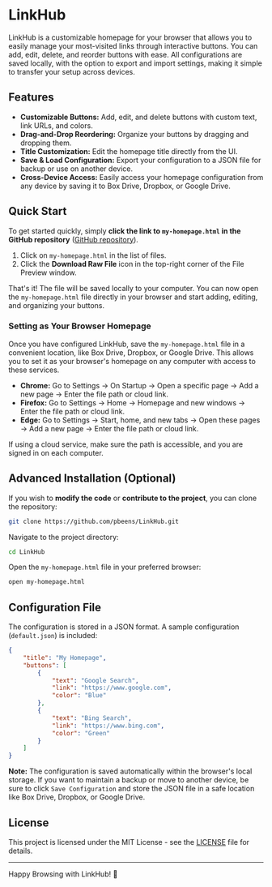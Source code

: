 # LinkHub

LinkHub is a customizable homepage for your browser that allows you to easily manage your most-visited links through interactive buttons. You can add, edit, delete, and reorder buttons with ease. All configurations are saved locally, with the option to export and import settings, making it simple to transfer your setup across devices.

## Features

* **Customizable Buttons:** Add, edit, and delete buttons with custom text, link URLs, and colors.
* **Drag-and-Drop Reordering:** Organize your buttons by dragging and dropping them.
* **Title Customization:** Edit the homepage title directly from the UI.
* **Save & Load Configuration:** Export your configuration to a JSON file for backup or use on another device.
* **Cross-Device Access:** Easily access your homepage configuration from any device by saving it to Box Drive, Dropbox, or Google Drive.

## Quick Start

To get started quickly, simply **click the link to `my-homepage.html` in the GitHub repository** ([GitHub repository](https://github.com/pbeens/LinkHub)).

1. Click on `my-homepage.html` in the list of files.
2. Click the **Download Raw File** icon in the top-right corner of the File Preview window.

That's it! The file will be saved locally to your computer. You can now open the `my-homepage.html` file directly in your browser and start adding, editing, and organizing your buttons.

### Setting as Your Browser Homepage

Once you have configured LinkHub, save the `my-homepage.html` file in a convenient location, like Box Drive, Dropbox, or Google Drive. This allows you to set it as your browser's homepage on any computer with access to these services.

* **Chrome:** Go to Settings → On Startup → Open a specific page → Add a new page → Enter the file path or cloud link.
* **Firefox:** Go to Settings → Home → Homepage and new windows → Enter the file path or cloud link.
* **Edge:** Go to Settings → Start, home, and new tabs → Open these pages → Add a new page → Enter the file path or cloud link.

If using a cloud service, make sure the path is accessible, and you are signed in on each computer.

## Advanced Installation (Optional)

If you wish to **modify the code** or **contribute to the project**, you can clone the repository:

```bash
git clone https://github.com/pbeens/LinkHub.git
```

Navigate to the project directory:

```bash
cd LinkHub
```

Open the `my-homepage.html` file in your preferred browser:

```bash
open my-homepage.html
```

## Configuration File

The configuration is stored in a JSON format. A sample configuration (`default.json`) is included:

```json
{
    "title": "My Homepage",
    "buttons": [
        {
            "text": "Google Search",
            "link": "https://www.google.com",
            "color": "Blue"
        },
        {
            "text": "Bing Search",
            "link": "https://www.bing.com",
            "color": "Green"
        }
    ]
}
```

**Note:** The configuration is saved automatically within the browser's local storage. If you want to maintain a backup or move to another device, be sure to click `Save Configuration` and store the JSON file in a safe location like Box Drive, Dropbox, or Google Drive.

## License

This project is licensed under the MIT License - see the [LICENSE](LICENSE) file for details.

---

Happy Browsing with LinkHub! 🚀
